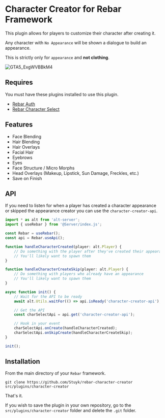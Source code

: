 # Character Creator for Rebar Framework

This plugin allows for players to customize their character after creating it.

Any character with `No Appearance` will be shown a dialogue to build an appearance.

This is strictly only for `appearance` and **not clothing**.

![GTA5_ExgWVBBkM4](https://github.com/Stuyk/rebar-character-creator/assets/21284100/fc345949-634e-451a-97ff-a74cff8855d5)

## Requires

You must have these plugins installed to use this plugin.

-   [Rebar Auth](https://github.com/Stuyk/rebar-auth)
-   [Rebar Character Select](https://github.com/Stuyk/rebar-character-select)

## Features

-   Face Blending
-   Hair Blending
-   Hair Overlays
-   Facial Hair
-   Eyebrows
-   Eyes
-   Face Structure / Micro Morphs
-   Head Overlays (Makeup, Lipstick, Sun Damage, Freckles, etc.)
-   Save on Finish

## API

If you need to listen for when a player has created a character appearance or skipped the appearance creator you can use the `character-creator-api`.

```ts
import * as alt from 'alt-server';
import { useRebar } from '@Server/index.js';

const Rebar = useRebar();
const api = Rebar.useApi();

function handleCharacterCreated(player: alt.Player) {
    // Do something with the player after they've created their appearance
    // You'll likely want to spawn them
}

function handleCharacterCreateSkip(player: alt.Player) {
    // Do something with players who already have an appearance
    // You'll likely want to spawn them
}

async function init() {
    // Wait for the API to be ready
    await alt.Utils.waitFor(() => api.isReady('character-creator-api'), 30000);

    // Get the API
    const charSelectApi = api.get('character-creator-api');

    // Hook in your event
    charSelectApi.onCreate(handleCharacterCreated);
    charSelectApi.onSkipCreate(handleCharacterCreateSkip);
}

init();
```

## Installation

From the main directory of your `Rebar` framework.

```
git clone https://github.com/Stuyk/rebar-character-creator src/plugins/character-creator
```

That's it.

If you wish to save the plugin in your own repository, go to the `src/plugins/character-creator` folder and delete the `.git` folder.
